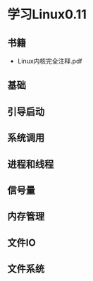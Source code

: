 # 学习Linux0.11

## 书籍

+ Linux内核完全注释.pdf

## 基础

## 引导启动

## 系统调用

## 进程和线程

## 信号量

## 内存管理

## 文件IO

## 文件系统
